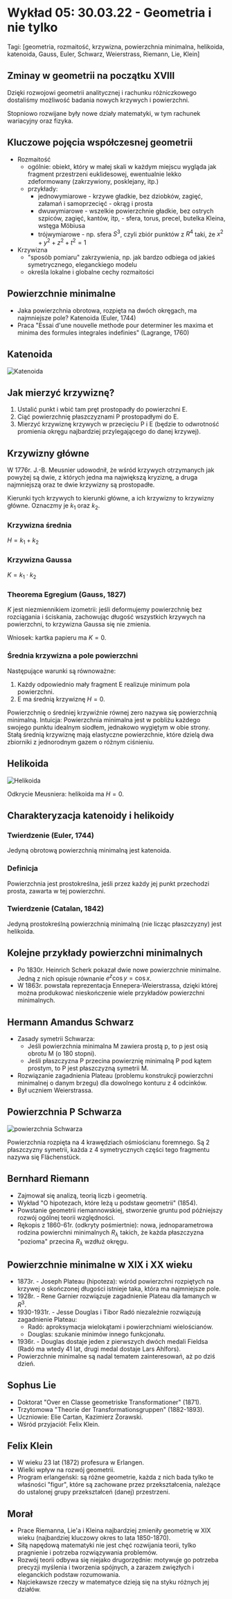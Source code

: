 # Wykład 05: 30.03.22 - Geometria i nie tylko

Tagi: [geometria, rozmaitość, krzywizna, powierzchnia minimalna, helikoida, katenoida, Gauss, Euler, Schwarz, Weierstrass, Riemann, Lie, Klein]

## Zminay w geometrii na początku XVIII

Dzięki rozwojowi geometrii analitycznej i rachunku różniczkowego dostaliśmy możliwość badania nowych krzywych i powierzchni.

Stopniowo rozwijane były nowe działy matematyki, w tym rachunek wariacyjny oraz fizyka.

## Kluczowe pojęcia współczesnej geometrii

- Rozmaitość
    - ogólnie: obiekt, który w małej skali w każdym miejscu wygląda jak fragment przestrzeni euklidesowej, ewentualnie lekko zdeformowany (zakrzywiony, posklejany, itp.)
    - przykłady:
        - jednowymiarowe - krzywe gładkie, bez dziobków, zagięć, załamań i samoprzecięć - okrąg i prosta
        - dwuwymiarowe - wszelkie powierzchnie gładkie, bez ostrych szpiców, zagięć, kantów, itp, - sfera, torus, precel, butelka Kleina, wstęga Möbiusa
        - trójwymiarowe - np. sfera $S^3$, czyli zbiór punktów z $R^4$ taki, że $x^2+y^2+z^2+t^2=1$
- Krzywizna
    - "sposób pomiaru" zakrzywienia, np. jak bardzo odbiega od jakieś symetrycznego, eleganckiego modelu
    - określa lokalne i globalne cechy rozmaitości

## Powierzchnie minimalne

- Jaka powierzchnia obrotowa, rozpięta na dwóch okręgach, ma najmniejsze pole? Katenoida (Euler, 1744)
- Praca "Essai d'une nouvelle methode pour determiner les maxima et minima des formules integrales indefinies" (Lagrange, 1760)

## Katenoida

![Katenoida](./obrazki/wyklad05_katenoida.png)

## Jak mierzyć krzywiznę?

1. Ustalić punkt i wbić tam pręt prostopadły do powierzchni E.
2. Ciąć powierzchnię płaszczyznami P prostopadłymi do E.
3. Mierzyć krzywiznę krzywych w przecięciu P i E (będzie to odwrotność promienia okręgu najbardziej przylegającego do danej krzywej).

## Krzywizny główne

W 1776r. J.-B. Meusnier udowodnił, że wśród krzywych otrzymanych jak powyżej są dwie, z których jedna ma największą kryziznę, a druga najmniejszą oraz te dwie krzywizny są prostopadłe.

Kierunki tych krzywych to kierunki główne, a ich krzywizny to krzywizny główne. Oznaczmy je $k_1$ oraz $k_2$.

### Krzywizna średnia

$H=k_1+k_2$

### Krzywizna Gaussa

$K=k_1\cdot k_2$

### Theorema Egregium (Gauss, 1827)

$K$ jest niezmiennikiem izometrii: jeśli deformujemy powierzchnię bez rozciągania i ściskania, zachowując długość wszystkich krzywych na powierzchni, to krzywizna Gaussa się nie zmienia.

Wniosek: kartka papieru ma $K=0$.

### Średnia krzywizna a pole powierzchni

Następujące warunki są równoważne:
1. Każdy odpowiednio mały fragment E realizuje minimum pola powierzchni.
2. E ma średnią krzywiznę $H=0$.

Powierzchnię o średniej krzywiźnie równej zero nazywa się powierzchnią minimalną.
Intuicja: Powierzchnia minimalna jest w pobliżu każdego swojego punktu idealnym siodłem, jednakowo wygiętym w obie strony.
Stałą średnią krzywiznę mają elastyczne powierzchnie, które dzielą dwa zbiorniki z jednorodnym gazem o różnym ciśnieniu.

## Helikoida

![Helikoida](./obrazki/wyklad05_helikoida.png)

Odkrycie Meusniera: helikoida ma $H=0$.

## Charakteryzacja katenoidy i helikoidy

### Twierdzenie (Euler, 1744)

Jedyną obrotową powierzchnią minimalną jest katenoida.

### Definicja

Powierzchnia jest prostokreślna, jeśli przez każdy jej punkt przechodzi prosta, zawarta w tej powierzchni.

### Twierdzenie (Catalan, 1842)

Jedyną prostokreślną powierzchnią minimalną (nie licząc płaszczyzny) jest helikoida.

## Kolejne przykłady powierzchni minimalnych

- Po 1830r. Heinrich Scherk pokazał dwie nowe powierzchnie minimalne. Jedną z nich opisuje równanie $e^z\cos{y}=\cos{x}$.
- W 1863r. powstała reprezentacja Ennepera-Weierstrassa, dzięki której można produkować nieskończenie wiele przykładów powierzchni minimalnych.

## Hermann Amandus Schwarz

- Zasady symetrii Schwarza:
    - Jeśli powierzchnia minimalna M zawiera prostą p, to p jest osią obrotu M (o 180 stopni).
    - Jeśli płaszczyzna P przecina powierznię minimalną P pod kątem prostym, to P jest płaszczyzną symetrii M.
- Rozwiązanie zagadnienia Plateau (problemu konstrukcji powierzchni minimalnej o danym brzegu) dla dowolnego konturu z 4 odcinków.
- Był uczniem Weierstrassa.

## Powierzchnia P Schwarza

![powierzchnia Schwarza](./obrazki/wyklad05_powierzchnia_p_schwarza.png)

Powierzchnia rozpięta na 4 krawędziach ośmiościanu foremnego.
Są 2 płaszczyzny symetrii, każda z 4 symetrycznych części tego fragmentu nazywa się Flächenstück.

## Bernhard Riemann

- Zajmował się analizą, teorią liczb i geometrią.
- Wykład "O hipotezach, które leżą u podstaw geometrii" (1854).
- Powstanie geometrii riemannowskiej, stworzenie gruntu pod późniejszy rozwój ogólnej teorii względności.
- Rękopis z 1860-61r. (odkryty pośmiertnie): nowa, jednoparametrowa rodzina powierchni minimalnych $R_\lambda$ takich, że każda płaszczyzna "pozioma" przecina $R_\lambda$ wzdłuż okręgu.

## Powierzchnie minimalne w XIX i XX wieku

- 1873r. - Joseph Plateau (hipoteza): wśród powierzchni rozpiętych na krzywej o skończonej długości istnieje taka, która ma najmniejsze pole.
- 1928r. - Rene Garnier rozwiązuje zagadnienie Plateau dla łamanych w $R^3$.
- 1930-1931r. - Jesse Douglas i Tibor Radó niezależnie rozwiązują zagadnienie Plateau:
    - Radó: aproksymacja wielokątami i powierzchniami wielościanów.
    - Douglas: szukanie minimów innego funkcjonału.
- 1936r. - Douglas dostaje jeden z pierwszych dwóch medali Fieldsa (Radó ma wtedy 41 lat, drugi medal dostaje Lars Ahlfors).
- Powierzchnie minimalne są nadal tematem zainteresowań, aż po dziś dzień.

## Sophus Lie

- Doktorat "Over en Classe geometriske Transformationer" (1871).
- Trzytomowa "Theorie der Transformationsgruppen" (1882-1893).
- Uczniowie: Elie Cartan, Kazimierz Żorawski.
- Wśród przyjaciół: Felix Klein.

## Felix Klein

- W wieku 23 lat (1872) profesura w Erlangen.
- Wielki wpływ na rozwój geometrii.
- Program erlangeński: są różne geometrie, każda z nich bada tylko te właśności "figur", które są zachowane przez przekształcenia, należące do ustalonej grupy przekształceń (danej) przestrzeni.

## Morał

- Prace Riemanna, Lie'a i Kleina najbardziej zmieniły geometrię w XIX wieku (najbardziej kluczowy okres to lata 1850-1870).
- Siłą napędową matematyki nie jest chęć rozwijania teorii, tylko pragnienie i potrzeba rozwiązywania problemów.
- Rozwój teorii odbywa się niejako drugorzędnie: motywuje go potrzeba precyzji myślenia i tworzenia spójnych, a zarazem zwięzłych i eleganckich podstaw rozumowania.
- Najciekawsze rzeczy w matematyce dzieją się na styku różnych jej działów.